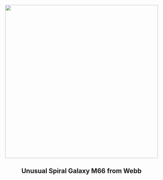 
<p align="center"><img src="https://apod.nasa.gov/apod/image/2308/M66_JwstTomlinson_1080.jpg" width="500" height="500"></p>
<h2 align="center"> Unusual Spiral Galaxy M66 from Webb </h2>
